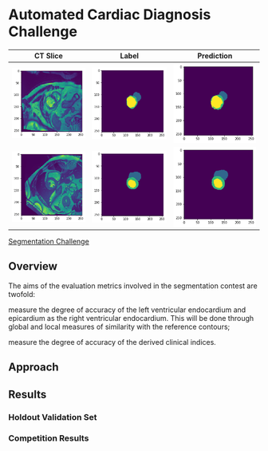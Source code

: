 # Automated Cardiac Diagnosis Challenge


CT Slice             |  Label                    | Prediction
:-------------------------:|:-------------------------:|:-------------------------:
![ct slice](./assets/ct-slice-27.png)  |  ![label](./assets/label-27.png) |  ![label](./assets/pred-27.png)
![ct slice](./assets/ct-slice-50.png)  |  ![label](./assets/label-50.png) |  ![label](./assets/pred-50.png)


[Segmentation Challenge](https://www.creatis.insa-lyon.fr/Challenge/acdc/evaluationSegmentation.html)


## Overview

The aims of the evaluation metrics involved in the segmentation contest are twofold:

measure the degree of accuracy of the left ventricular endocardium and epicardium as the right ventricular endocardium. This will be done through global and local measures of similarity with the reference contours;

measure the degree of accuracy of the derived clinical indices. 

## Approach

## Results

### Holdout Validation Set


### Competition Results